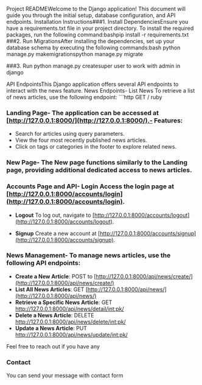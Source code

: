 Project READMEWelcome to the Django application! This document will guide you through the initial setup, database configuration, and API endpoints.
Installation Instructions###1. Install DependenciesEnsure you have a requirements.txt file in your project directory. To install the required packages, run the following command:bashpip install -r requirements.txt
###2. Run MigrationsAfter installing the dependencies, set up your database schema by executing the following commands:bash python manage.py makemigrationspython manage.py migrate


###3. Run python manage.py createsuper user to work with admin in django


API EndpointsThis Django application offers several API endpoints to interact with the news feature.
News Endpoints- List News To retrieve a list of news articles, use the following endpoint: ```http GET /
ruby

### Landing Page- The application can be accessed at [http://127.0.0.1:8000/](http://127.0.0.1:8000/).- Features:  
- Search for articles using query parameters.  
- View the four most recently published news articles.  
- Click on tags or categories in the footer to explore related news.  

### New Page- The New page functions similarly to the Landing page, providing additional dedicated access to news articles.  

### Accounts Page and API- **Login** Access the login page at [http://127.0.0.1:8000/accounts/login](http://127.0.0.1:8000/accounts/login).  
- **Logout** To log out, navigate to [http://127.0.0.1:8000/accounts/logout](http://127.0.0.1:8000/accounts/logout).  

- **Signup** Create a new account at [http://127.0.0.1:8000/accounts/signup](http://127.0.0.1:8000/accounts/signup).  

### News Management- To manage news articles, use the following API endpoints:  
- **Create a New Article**: POST to [http://127.0.0.1:8000/api/news/create/](http://127.0.0.1:8000/api/news/create/)  
- **List All News Articles**: GET [http://127.0.0.1:8000/api/news/](http://127.0.0.1:8000/api/news/)  
- **Retrieve a Specific News Article**: GET [http://127.0.0.1:8000/api/news/detail/<int:pk>/](http://127.0.0.1:8000/api/news/detail/<int:pk>/)  
- **Delete a News Article**: DELETE [http://127.0.0.1:8000/api/news/delete/<int:pk>/](http://127.0.0.1:8000/api/news/delete/<int:pk>/)  
- **Update a News Article**: PUT [http://127.0.0.1:8000/api/news/update/<int:pk>/](http://127.0.0.1:8000/api/news/update/<int:pk>/)  

Feel free to reach out if you have any


### Contact
You can send your message with contact form 